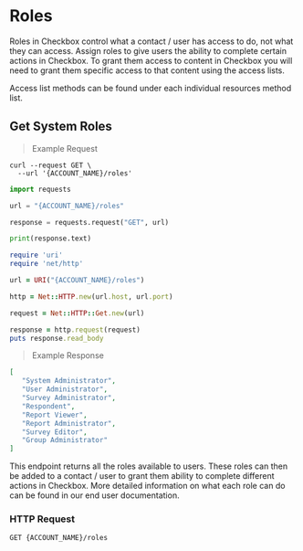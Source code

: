 # Roles

Roles in Checkbox control what a contact / user has access to do, not what they can access. Assign roles to give users the ability to complete certain actions in Checkbox. To grant them access to content in Checkbox you will need to grant them specific access to that content using the access lists. 

Access list methods can be found under each individual resources method list.

## Get System Roles


> Example Request

```shell
curl --request GET \
  --url '{ACCOUNT_NAME}/roles'
```

```python
import requests

url = "{ACCOUNT_NAME}/roles"

response = requests.request("GET", url)

print(response.text)
```

```ruby 
require 'uri'
require 'net/http'

url = URI("{ACCOUNT_NAME}/roles")

http = Net::HTTP.new(url.host, url.port)

request = Net::HTTP::Get.new(url)

response = http.request(request)
puts response.read_body
```

> Example Response

```json
[  
   "System Administrator",
   "User Administrator",
   "Survey Administrator",
   "Respondent",
   "Report Viewer",
   "Report Administrator",
   "Survey Editor",
   "Group Administrator"
]
```

This endpoint returns all the roles available to users. These roles can then be added to a contact / user to grant them ability to complete different actions in Checkbox. More detailed information on what each role can do can be found in our end user documentation.

### HTTP Request

`GET {ACCOUNT_NAME}/roles`



